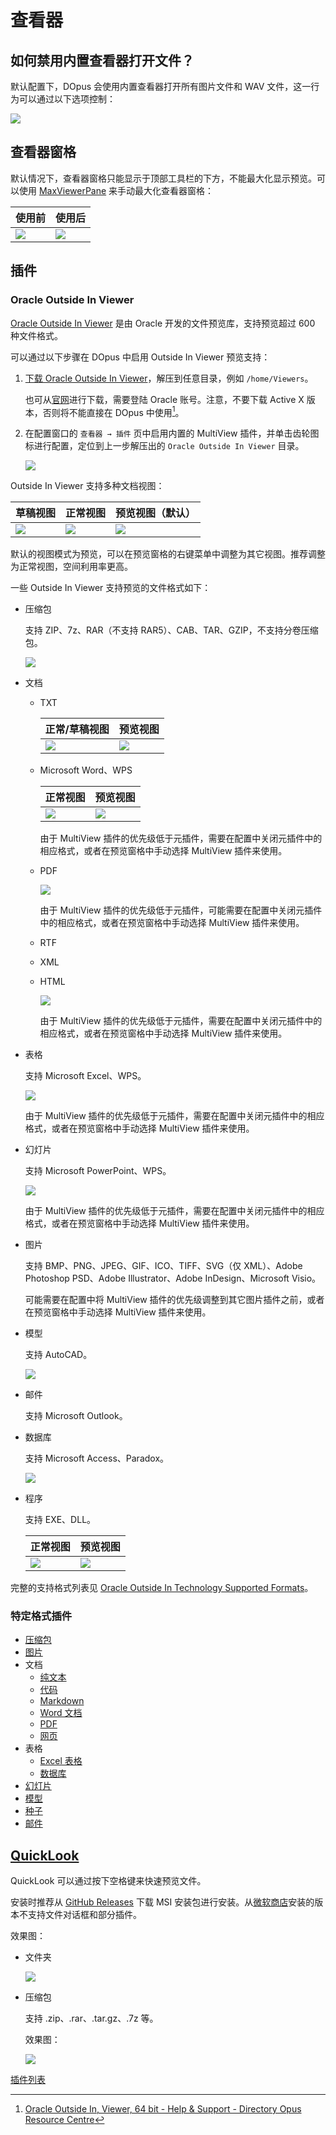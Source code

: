 # 查看器
## 如何禁用内置查看器打开文件？
默认配置下，DOpus 会使用内置查看器打开所有图片文件和 WAV 文件，这一行为可以通过以下选项控制：

![](images/查看器/双击文件.png)

## 查看器窗格
默认情况下，查看器窗格只能显示于顶部工具栏的下方，不能最大化显示预览。可以使用 [MaxViewerPane](https://github.com/Chaoses-Ib/IbDOpusScripts/blob/main/README.zh-Hans.md#:~:text=%E8%BE%93%E5%87%BA%E4%BA%8B%E4%BB%B6%E4%BF%A1%E6%81%AF%E3%80%82-,MaxViewerPane,-%E6%9C%80%E5%A4%A7%E5%8C%96%E6%9F%A5%E7%9C%8B) 来手动最大化查看器窗格：

使用前 | 使用后
--- | ---
![](https://github.com/Chaoses-Ib/IbDOpusScripts/blob/9f6ac321b31d21bb20ed46b678f7d5f722865fb1/Scripts/MaxViewerPane/images/before.png?raw=true) | ![](https://github.com/Chaoses-Ib/IbDOpusScripts/blob/9f6ac321b31d21bb20ed46b678f7d5f722865fb1/Scripts/MaxViewerPane/images/after.png?raw=true)

## 插件
### Oracle Outside In Viewer
[Oracle Outside In Viewer](https://docs.oracle.com/en/middleware/standalone/outsidein/8.5.4/viewer.html) 是由 Oracle 开发的文件预览库，支持预览超过 600 种文件格式。

可以通过以下步骤在 DOpus 中启用 Outside In Viewer 预览支持：

1. [下载 Oracle Outside In Viewer](https://github.com/Chaoses-Ib/DirectoryOpus/releases#:~:text=Oracle%20Outside%20In%20Viewer)，解压到任意目录，例如 `/home/Viewers`。

   也可从[官网](https://www.oracle.com/middleware/technologies/outside-in-technology-downloads.html)进行下载，需要登陆 Oracle 账号。注意，不要下载 Active X 版本，否则将不能直接在 DOpus 中使用[^oracle-activex]。

2. 在配置窗口的 `查看器 → 插件` 页中启用内置的 MultiView 插件，并单击齿轮图标进行配置，定位到上一步解压出的 `Oracle Outside In Viewer` 目录。

   ![](images/查看器/Oracle/MultiView.png)

Outside In Viewer 支持多种文档视图：

草稿视图 | 正常视图 | 预览视图（默认）
--- | --- | ---
![](images/查看器/Oracle/草稿.png) | ![](images/查看器/Oracle/正常.png) | ![](images/查看器/Oracle/预览.png)

默认的视图模式为预览，可以在预览窗格的右键菜单中调整为其它视图。推荐调整为正常视图，空间利用率更高。

一些 Outside In Viewer 支持预览的文件格式如下：
- 压缩包

  支持 ZIP、7z、RAR（不支持 RAR5）、CAB、TAR、GZIP，不支持分卷压缩包。

  ![](images/查看器/Oracle/archive.png)

- 文档
  - TXT

    正常/草稿视图 | 预览视图
    --- | ---
    ![](images/查看器/Oracle/txt-normal.png) | ![](images/查看器/Oracle/txt-preview.png)

  - Microsoft Word、WPS

    正常视图 | 预览视图
    --- | ---
    ![](images/查看器/Oracle/word-normal.png) | ![](images/查看器/Oracle/word-preview.png)

    由于 MultiView 插件的优先级低于元插件，需要在配置中关闭元插件中的相应格式，或者在预览窗格中手动选择 MultiView 插件来使用。

  - PDF

    ![](images/查看器/Oracle/pdf.png)

    由于 MultiView 插件的优先级低于元插件，可能需要在配置中关闭元插件中的相应格式，或者在预览窗格中手动选择 MultiView 插件来使用。

  - RTF
  - XML
  - HTML

    ![](images/查看器/Oracle/html.png)

    由于 MultiView 插件的优先级低于元插件，需要在配置中关闭元插件中的相应格式，或者在预览窗格中手动选择 MultiView 插件来使用。

- 表格
  
  支持 Microsoft Excel、WPS。

  ![](images/查看器/Oracle/excel.png)

  由于 MultiView 插件的优先级低于元插件，需要在配置中关闭元插件中的相应格式，或者在预览窗格中手动选择 MultiView 插件来使用。

- 幻灯片
  
  支持 Microsoft PowerPoint、WPS。

  ![](images/查看器/Oracle/PowerPoint.png)

  由于 MultiView 插件的优先级低于元插件，需要在配置中关闭元插件中的相应格式，或者在预览窗格中手动选择 MultiView 插件来使用。

- 图片

  支持 BMP、PNG、JPEG、GIF、ICO、TIFF、SVG（仅 XML）、Adobe Photoshop PSD、Adobe Illustrator、Adobe InDesign、Microsoft Visio。

  可能需要在配置中将 MultiView 插件的优先级调整到其它图片插件之前，或者在预览窗格中手动选择 MultiView 插件来使用。

- 模型

  支持 AutoCAD。

  ![](images/查看器/Oracle/autocad.png)

- 邮件

  支持 Microsoft Outlook。

- 数据库
  
  支持 Microsoft Access、Paradox。

  ![](images/查看器/Oracle/db.png)

- 程序
  
  支持 EXE、DLL。

  正常视图 | 预览视图
  --- | ---
  ![](images/查看器/Oracle/exe-normal.png) | ![](images/查看器/Oracle/exe-preview.png)

完整的支持格式列表见 [Oracle Outside In Technology Supported Formats](https://docs.oracle.com/en/middleware/standalone/outsidein/8.5/oit-supported-fileformats/OutsideIn_8.5.7_Supported_File_Formats.pdf)。

[^oracle-activex]: [Oracle Outside In, Viewer, 64 bit - Help & Support - Directory Opus Resource Centre](https://resource.dopus.com/t/oracle-outside-in-viewer-64-bit/32153)

### 特定格式插件
<!-- \]\((.*?)\)  ](../../$1#预览) -->

- [压缩包](../../类型/压缩包.md#预览)
- [图片](../../类型/图片.md#预览)
- 文档
  - [纯文本](../../类型/文档/纯文本.md#预览)
  - [代码](../../类型/文档/代码.md#预览)
  - [Markdown](../../类型/文档/Markdowm.md#预览)
  - [Word 文档](../../类型/文档/Word.md#预览)
  - [PDF](../../类型/文档/PDF.md#预览)
  - [网页](../../类型/文档/网页.md#预览)
- 表格
  - [Excel 表格](../../类型/表格/Excel.md#预览)
  - [数据库](../../类型/表格/数据库.md#预览)
- [幻灯片](../../类型/幻灯片.md#预览)
- [模型](../../类型/模型.md#预览)
- [种子](../../类型/种子.md#预览)
- [邮件](../../类型/邮件.md#预览)

## [QuickLook](https://github.com/QL-Win/QuickLook)
QuickLook 可以通过按下空格键来快速预览文件。

安装时推荐从 [GitHub Releases](https://github.com/QL-Win/QuickLook/releases) 下载 MSI 安装包进行安装。从[微软商店](https://www.microsoft.com/store/apps/9nv4bs3l1h4s?ocid=badge)安装的版本不支持文件对话框和部分插件。

效果图：
- 文件夹

  ![](https://user-images.githubusercontent.com/1687847/64730506-2a60d100-d4e8-11e9-95a6-f13dbd869b2a.jpeg)

- 压缩包

  支持 .zip、.rar、.tar.gz、.7z 等。

  效果图：

  ![](../../类型/images/压缩包/QuickLook.jpg)

[插件列表](https://github.com/QL-Win/QuickLook/wiki/Available-Plugins)